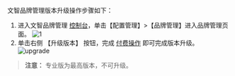 文智品牌管理版本升级操作步骤如下：
1. 进入文智品牌管理 [控制台](https://console.cloud.tencent.com/brand)，单击【配置管理】>【品牌管理】进入品牌管理页面。
 ![1](https://main.qcloudimg.com/raw/68f8bb418d2a3237d22ae79c2b6e06fb.png)
2. 单击右侧 【升级版本】 按钮，完成 [付费操作]() 即可完成版本升级。
 ![upgrade](https://main.qcloudimg.com/raw/0745155e837ece83f28545ce1f0b8161.png)
>**注意：**
>专业版为最高版本，不可升级。
